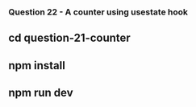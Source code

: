 ### Question 22 - A counter using usestate hook

## cd question-21-counter

## npm install

## npm run dev
